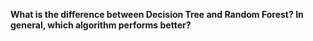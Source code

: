 **What is the difference between Decision Tree and Random Forest? In general, which algorithm performs better?**

